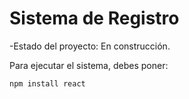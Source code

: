<h1> Sistema de Registro </h1>

-Estado del proyecto: En construcción.

Para ejecutar el sistema, debes poner:
  
  ```npm install react```
